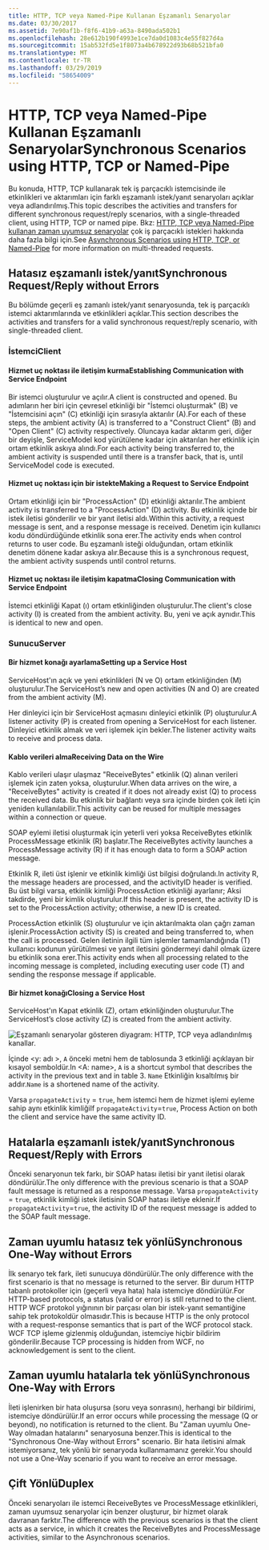 ```yaml
---
title: HTTP, TCP veya Named-Pipe Kullanan Eşzamanlı Senaryolar
ms.date: 03/30/2017
ms.assetid: 7e90af1b-f8f6-41b9-a63a-8490ada502b1
ms.openlocfilehash: 28e612b190f4993e1ce7da0d1083c4e55f827d4a
ms.sourcegitcommit: 15ab532fd5e1f8073a4b678922d93b68b521bfa0
ms.translationtype: MT
ms.contentlocale: tr-TR
ms.lasthandoff: 03/29/2019
ms.locfileid: "58654009"
---
```

# <a name="synchronous-scenarios-using-http-tcp-or-named-pipe"></a><span data-ttu-id="62685-102">HTTP, TCP veya Named-Pipe Kullanan Eşzamanlı Senaryolar</span><span class="sxs-lookup"><span data-stu-id="62685-102">Synchronous Scenarios using HTTP, TCP or Named-Pipe</span></span>
<span data-ttu-id="62685-103">Bu konuda, HTTP, TCP kullanarak tek iş parçacıklı istemcisinde ile etkinlikleri ve aktarımları için farklı eşzamanlı istek/yanıt senaryoları açıklar veya adlandırılmış.</span><span class="sxs-lookup"><span data-stu-id="62685-103">This topic describes the activities and transfers for different synchronous request/reply scenarios, with a single-threaded client, using HTTP, TCP or named pipe.</span></span> <span data-ttu-id="62685-104">Bkz: [HTTP, TCP veya Named-Pipe kullanan zaman uyumsuz senaryolar](../../../../../docs/framework/wcf/diagnostics/tracing/asynchronous-scenarios-using-http-tcp-or-named-pipe.md) çok iş parçacıklı istekleri hakkında daha fazla bilgi için.</span><span class="sxs-lookup"><span data-stu-id="62685-104">See [Asynchronous Scenarios using HTTP, TCP, or Named-Pipe](../../../../../docs/framework/wcf/diagnostics/tracing/asynchronous-scenarios-using-http-tcp-or-named-pipe.md) for more information on multi-threaded requests.</span></span>  
  
## <a name="synchronous-requestreply-without-errors"></a><span data-ttu-id="62685-105">Hatasız eşzamanlı istek/yanıt</span><span class="sxs-lookup"><span data-stu-id="62685-105">Synchronous Request/Reply without Errors</span></span>  
 <span data-ttu-id="62685-106">Bu bölümde geçerli eş zamanlı istek/yanıt senaryosunda, tek iş parçacıklı istemci aktarımlarında ve etkinlikleri açıklar.</span><span class="sxs-lookup"><span data-stu-id="62685-106">This section describes the activities and transfers for a valid synchronous request/reply scenario, with single-threaded client.</span></span>  
  
### <a name="client"></a><span data-ttu-id="62685-107">İstemci</span><span class="sxs-lookup"><span data-stu-id="62685-107">Client</span></span>  
  
#### <a name="establishing-communication-with-service-endpoint"></a><span data-ttu-id="62685-108">Hizmet uç noktası ile iletişim kurma</span><span class="sxs-lookup"><span data-stu-id="62685-108">Establishing Communication with Service Endpoint</span></span>  
 <span data-ttu-id="62685-109">Bir istemci oluşturulur ve açılır.</span><span class="sxs-lookup"><span data-stu-id="62685-109">A client is constructed and opened.</span></span> <span data-ttu-id="62685-110">Bu adımların her biri için çevresel etkinliği bir "İstemci oluşturmak" (B) ve "İstemcisini açın" (C) etkinliği için sırasıyla aktarılır (A).</span><span class="sxs-lookup"><span data-stu-id="62685-110">For each of these steps, the ambient activity (A) is transferred to a "Construct Client" (B) and "Open Client" (C) activity respectively.</span></span> <span data-ttu-id="62685-111">Oluncaya kadar aktarım geri, diğer bir deyişle, ServiceModel kod yürütülene kadar için aktarılan her etkinlik için ortam etkinlik askıya alındı.</span><span class="sxs-lookup"><span data-stu-id="62685-111">For each activity being transferred to, the ambient activity is suspended until there is a transfer back, that is, until ServiceModel code is executed.</span></span>  
  
#### <a name="making-a-request-to-service-endpoint"></a><span data-ttu-id="62685-112">Hizmet uç noktası için bir istekte</span><span class="sxs-lookup"><span data-stu-id="62685-112">Making a Request to Service Endpoint</span></span>  
 <span data-ttu-id="62685-113">Ortam etkinliği için bir "ProcessAction" (D) etkinliği aktarılır.</span><span class="sxs-lookup"><span data-stu-id="62685-113">The ambient activity is transferred to a "ProcessAction" (D) activity.</span></span> <span data-ttu-id="62685-114">Bu etkinlik içinde bir istek iletisi gönderilir ve bir yanıt iletisi aldı.</span><span class="sxs-lookup"><span data-stu-id="62685-114">Within this activity, a request message is sent, and a response message is received.</span></span> <span data-ttu-id="62685-115">Denetim için kullanıcı kodu döndürdüğünde etkinlik sona erer.</span><span class="sxs-lookup"><span data-stu-id="62685-115">The activity ends when control returns to user code.</span></span> <span data-ttu-id="62685-116">Bu eşzamanlı isteği olduğundan, ortam etkinlik denetim dönene kadar askıya alır.</span><span class="sxs-lookup"><span data-stu-id="62685-116">Because this is a synchronous request, the ambient activity suspends until control returns.</span></span>  
  
#### <a name="closing-communication-with-service-endpoint"></a><span data-ttu-id="62685-117">Hizmet uç noktası ile iletişim kapatma</span><span class="sxs-lookup"><span data-stu-id="62685-117">Closing Communication with Service Endpoint</span></span>  
 <span data-ttu-id="62685-118">İstemci etkinliği Kapat (ı) ortam etkinliğinden oluşturulur.</span><span class="sxs-lookup"><span data-stu-id="62685-118">The client's close activity (I) is created from the ambient activity.</span></span> <span data-ttu-id="62685-119">Bu, yeni ve açık aynıdır.</span><span class="sxs-lookup"><span data-stu-id="62685-119">This is identical to new and open.</span></span>  
  
### <a name="server"></a><span data-ttu-id="62685-120">Sunucu</span><span class="sxs-lookup"><span data-stu-id="62685-120">Server</span></span>  
  
#### <a name="setting-up-a-service-host"></a><span data-ttu-id="62685-121">Bir hizmet konağı ayarlama</span><span class="sxs-lookup"><span data-stu-id="62685-121">Setting up a Service Host</span></span>  
 <span data-ttu-id="62685-122">ServiceHost'ın açık ve yeni etkinlikleri (N ve O) ortam etkinliğinden (M) oluşturulur.</span><span class="sxs-lookup"><span data-stu-id="62685-122">The ServiceHost’s new and open activities (N and O) are created from the ambient activity (M).</span></span>  
  
 <span data-ttu-id="62685-123">Her dinleyici için bir ServiceHost açmasını dinleyici etkinlik (P) oluşturulur.</span><span class="sxs-lookup"><span data-stu-id="62685-123">A listener activity (P) is created from opening a ServiceHost for each listener.</span></span> <span data-ttu-id="62685-124">Dinleyici etkinlik almak ve veri işlemek için bekler.</span><span class="sxs-lookup"><span data-stu-id="62685-124">The listener activity waits to receive and process data.</span></span>  
  
#### <a name="receiving-data-on-the-wire"></a><span data-ttu-id="62685-125">Kablo verileri alma</span><span class="sxs-lookup"><span data-stu-id="62685-125">Receiving Data on the Wire</span></span>  
 <span data-ttu-id="62685-126">Kablo verileri ulaşır ulaşmaz "ReceiveBytes" etkinlik (Q) alınan verileri işlemek için zaten yoksa, oluşturulur.</span><span class="sxs-lookup"><span data-stu-id="62685-126">When data arrives on the wire, a "ReceiveBytes" activity is created if it does not already exist (Q) to process the received data.</span></span> <span data-ttu-id="62685-127">Bu etkinlik bir bağlantı veya sıra içinde birden çok ileti için yeniden kullanılabilir.</span><span class="sxs-lookup"><span data-stu-id="62685-127">This activity can be reused for multiple messages within a connection or queue.</span></span>  
  
 <span data-ttu-id="62685-128">SOAP eylemi iletisi oluşturmak için yeterli veri yoksa ReceiveBytes etkinlik ProcessMessage etkinlik (R) başlatır.</span><span class="sxs-lookup"><span data-stu-id="62685-128">The ReceiveBytes activity launches a ProcessMessage activity (R) if it has enough data to form a SOAP action message.</span></span>  
  
 <span data-ttu-id="62685-129">Etkinlik R, ileti üst işlenir ve etkinlik kimliği üst bilgisi doğrulandı.</span><span class="sxs-lookup"><span data-stu-id="62685-129">In activity R, the message headers are processed, and the activityID header is verified.</span></span> <span data-ttu-id="62685-130">Bu üst bilgi varsa, etkinlik kimliği ProcessAction etkinliği ayarlanır; Aksi takdirde, yeni bir kimlik oluşturulur.</span><span class="sxs-lookup"><span data-stu-id="62685-130">If this header is present, the activity ID is set to the ProcessAction activity; otherwise, a new ID is created.</span></span>  
  
 <span data-ttu-id="62685-131">ProcessAction etkinlik (S) oluşturulur ve için aktarılmakta olan çağrı zaman işlenir.</span><span class="sxs-lookup"><span data-stu-id="62685-131">ProcessAction activity (S) is created and being transferred to, when the call is processed.</span></span> <span data-ttu-id="62685-132">Gelen iletinin ilgili tüm işlemler tamamlandığında (T) kullanıcı kodunun yürütülmesi ve yanıt iletisini göndermeyi dahil olmak üzere bu etkinlik sona erer.</span><span class="sxs-lookup"><span data-stu-id="62685-132">This activity ends when all processing related to the incoming message is completed, including executing user code (T) and sending the response message if applicable.</span></span>  
  
#### <a name="closing-a-service-host"></a><span data-ttu-id="62685-133">Bir hizmet konağı</span><span class="sxs-lookup"><span data-stu-id="62685-133">Closing a Service Host</span></span>  
 <span data-ttu-id="62685-134">ServiceHost'ın Kapat etkinlik (Z), ortam etkinliğinden oluşturulur.</span><span class="sxs-lookup"><span data-stu-id="62685-134">The ServiceHost’s close activity (Z) is created from the ambient activity.</span></span>  
  
 ![Eşzamanlı senaryolar gösteren diyagram: HTTP, TCP veya adlandırılmış kanallar.](./media/synchronous-scenarios-using-http-tcp-or-named-pipe/synchronous-scenario-http-tcp-named-pipes.gif)  
  
 <span data-ttu-id="62685-136">İçinde \<y: adı >, `A` önceki metni hem de tablosunda 3 etkinliği açıklayan bir kısayol semboldür.</span><span class="sxs-lookup"><span data-stu-id="62685-136">In \<A: name>, `A` is a shortcut symbol that describes the activity in the previous text and in table 3.</span></span> <span data-ttu-id="62685-137">`Name` Etkinliğin kısaltılmış bir addır.</span><span class="sxs-lookup"><span data-stu-id="62685-137">`Name` is a shortened name of the activity.</span></span>  
  
 <span data-ttu-id="62685-138">Varsa `propagateActivity` = `true`, hem istemci hem de hizmet işlemi eyleme sahip aynı etkinlik kimliği</span><span class="sxs-lookup"><span data-stu-id="62685-138">If `propagateActivity`=`true`, Process Action on both the client and service have the same activity ID.</span></span>  
  
## <a name="synchronous-requestreply-with-errors"></a><span data-ttu-id="62685-139">Hatalarla eşzamanlı istek/yanıt</span><span class="sxs-lookup"><span data-stu-id="62685-139">Synchronous Request/Reply with Errors</span></span>  
 <span data-ttu-id="62685-140">Önceki senaryonun tek farkı, bir SOAP hatası iletisi bir yanıt iletisi olarak döndürülür.</span><span class="sxs-lookup"><span data-stu-id="62685-140">The only difference with the previous scenario is that a SOAP fault message is returned as a response message.</span></span> <span data-ttu-id="62685-141">Varsa `propagateActivity` = `true`, etkinlik kimliği istek iletisinin SOAP hatası iletiye eklenir.</span><span class="sxs-lookup"><span data-stu-id="62685-141">If `propagateActivity`=`true`, the activity ID of the request message is added to the SOAP fault message.</span></span>  
  
## <a name="synchronous-one-way-without-errors"></a><span data-ttu-id="62685-142">Zaman uyumlu hatasız tek yönlü</span><span class="sxs-lookup"><span data-stu-id="62685-142">Synchronous One-Way without Errors</span></span>  
 <span data-ttu-id="62685-143">İlk senaryo tek fark, ileti sunucuya döndürülür.</span><span class="sxs-lookup"><span data-stu-id="62685-143">The only difference with the first scenario is that no message is returned to the server.</span></span> <span data-ttu-id="62685-144">Bir durum HTTP tabanlı protokoller için (geçerli veya hata) hala istemciye döndürülür.</span><span class="sxs-lookup"><span data-stu-id="62685-144">For HTTP-based protocols, a status (valid or error) is still returned to the client.</span></span> <span data-ttu-id="62685-145">HTTP WCF protokol yığınının bir parçası olan bir istek-yanıt semantiğine sahip tek protokoldür olmasıdır.</span><span class="sxs-lookup"><span data-stu-id="62685-145">This is because HTTP is the only protocol with a request-response semantics that is part of the WCF protocol stack.</span></span> <span data-ttu-id="62685-146">WCF TCP işleme gizlenmiş olduğundan, istemciye hiçbir bildirim gönderilir.</span><span class="sxs-lookup"><span data-stu-id="62685-146">Because TCP processing is hidden from WCF, no acknowledgement is sent to the client.</span></span>  
  
## <a name="synchronous-one-way-with-errors"></a><span data-ttu-id="62685-147">Zaman uyumlu hatalarla tek yönlü</span><span class="sxs-lookup"><span data-stu-id="62685-147">Synchronous One-Way with Errors</span></span>  
 <span data-ttu-id="62685-148">İleti işlenirken bir hata oluşursa (soru veya sonrasını), herhangi bir bildirimi, istemciye döndürülür.</span><span class="sxs-lookup"><span data-stu-id="62685-148">If an error occurs while processing the message (Q or beyond), no notification is returned to the client.</span></span> <span data-ttu-id="62685-149">Bu "Zaman uyumlu One-Way olmadan hatalarını" senaryosuna benzer.</span><span class="sxs-lookup"><span data-stu-id="62685-149">This is identical to the "Synchronous One-Way without Errors" scenario.</span></span> <span data-ttu-id="62685-150">Bir hata iletisini almak istemiyorsanız, tek yönlü bir senaryoda kullanmamanız gerekir.</span><span class="sxs-lookup"><span data-stu-id="62685-150">You should not use a One-Way scenario if you want to receive an error message.</span></span>  
  
## <a name="duplex"></a><span data-ttu-id="62685-151">Çift Yönlü</span><span class="sxs-lookup"><span data-stu-id="62685-151">Duplex</span></span>  
 <span data-ttu-id="62685-152">Önceki senaryoları ile istemci ReceiveBytes ve ProcessMessage etkinlikleri, zaman uyumsuz senaryolar için benzer oluşturur, bir hizmet olarak davranan farktır.</span><span class="sxs-lookup"><span data-stu-id="62685-152">The difference with the previous scenarios is that the client acts as a service, in which it creates the ReceiveBytes and ProcessMessage activities, similar to the Asynchronous scenarios.</span></span>
